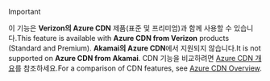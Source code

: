 > [!IMPORTANT]
> <span data-ttu-id="ce369-101">이 기능은 **Verizon의 Azure CDN** 제품(표준 및 프리미엄)과 함께 사용할 수 있습니다.</span><span class="sxs-lookup"><span data-stu-id="ce369-101">This feature is available with **Azure CDN from Verizon** products (Standard and Premium).</span></span> <span data-ttu-id="ce369-102">**Akamai의 Azure CDN**에서 지원되지 않습니다.</span><span class="sxs-lookup"><span data-stu-id="ce369-102">It is not supported on **Azure CDN from Akamai**.</span></span>  <span data-ttu-id="ce369-103">CDN 기능을 비교하려면 [Azure CDN 개요](../articles/cdn/cdn-overview.md#azure-cdn-features)를 참조하세요.</span><span class="sxs-lookup"><span data-stu-id="ce369-103">For a comparison of CDN features, see [Azure CDN Overview](../articles/cdn/cdn-overview.md#azure-cdn-features).</span></span>
